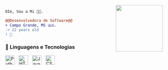 <img align="right" height="150" src="https://media.giphy.com/media/vvcvtGPa4hSiN4TgeY/giphy.gif"/>

```diff
OIe, Sou a Mi 👩‍💻.

@@Desenvolvedora de Software@@
+ Campo Grande, MS 🇧🇷.
-> 22 years old
! 📖 
```



### 📖 Linguagens e Tecnologias

<img 
    align="left" 
    alt="Python"
    title="Pyhton" 
    width="30px" 
    style="padding-right: 10px;" 
    src="https://cdn.jsdelivr.net/gh/devicons/devicon@latest/icons/html5/html5-original.svg" 
/>
<img 
    align="left" 
    alt="HTML" 
    title="HTML"
    width="30px" 
    style="padding-right: 10px;" 
    src="https://cdn.jsdelivr.net/gh/devicons/devicon@latest/icons/css3/css3-original.svg" 
/>
<img 
    align="left" 
    alt="JavaScript" 
    title="JavaScript"
    width="30px" 
    style="padding-right: 10px;" 
    src="https://cdn.jsdelivr.net/gh/devicons/devicon@latest/icons/javascript/javascript-original.svg" 
/>
<img 
    align="left" 
    alt="CSS"
    title="CSS" 
    width="30px" 
    style="padding-right: 10px;" 
    src="https://cdn.jsdelivr.net/gh/devicons/devicon@latest/icons/typescript/typescript-original.svg" 
/>

<br/>
<br/>
